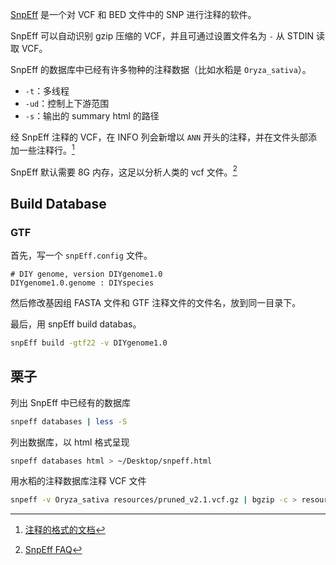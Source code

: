 [SnpEff](http://pcingola.github.io/SnpEff/se_introduction/) 是一个对 VCF 和 BED 文件中的 SNP 进行注释的软件。

SnpEff 可以自动识别 gzip 压缩的 VCF，并且可通过设置文件名为 `-` 从 STDIN 读取 VCF。

SnpEff 的数据库中已经有许多物种的注释数据（比如水稻是 `Oryza_sativa`）。

- `-t`：多线程
- `-ud`：控制上下游范围
- `-s`：输出的 summary html 的路径

经 SnpEff 注释的 VCF，在 INFO 列会新增以 `ANN` 开头的注释，并在文件头部添加一些注释行。[^1]

SnpEff 默认需要 8G 内存，这足以分析人类的 vcf 文件。[^2]

## Build Database
### GTF
首先，写一个 `snpEff.config` 文件。
```
# DIY genome, version DIYgenome1.0
DIYgenome1.0.genome : DIYspecies
```

然后修改基因组 FASTA 文件和 GTF 注释文件的文件名，放到同一目录下。

最后，用 snpEff build databas。
```bash
snpEff build -gtf22 -v DIYgenome1.0
```

## 栗子

列出 SnpEff 中已经有的数据库

```zsh
snpeff databases | less -S
```

列出数据库，以 html 格式呈现

```zsh
snpeff databases html > ~/Desktop/snpeff.html
```

用水稻的注释数据库注释 VCF 文件

```zsh
snpeff -v Oryza_sativa resources/pruned_v2.1.vcf.gz | bgzip -c > resources/pruned_v2.1.ann.vcf.gz
```


[^1]: [注释的格式的文档](http://pcingola.github.io/SnpEff/se_inputoutput/#ann-field-vcf-output-files)
[^2]: [SnpEff FAQ](https://pcingola.github.io/SnpEff/se_faq/)